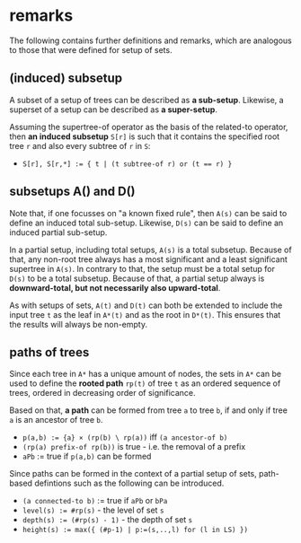 
<!-- ======================================================================= -->
# remarks

The following contains further definitions and remarks, which are analogous to
those that were defined for setup of sets.

<!-- ======================================================================= -->
## (induced) subsetup

A subset of a setup of trees can be described as **a sub-setup**.
Likewise, a superset of a setup can be described as **a super-setup**.

Assuming the supertree-of operator as the basis of the related-to operator,
then **an induced subsetup** `S[r]` is such that it contains the specified
root tree `r` and also every subtree of `r` in `S`:

* `S[r], S[r,*] := { t | (t subtree-of r) or (t == r) }`

<!-- ======================================================================= -->
## subsetups A() and D()

Note that, if one focusses on "a known fixed rule", then `A(s)` can be said
to define an induced total sub-setup. Likewise, `D(s)` can be said to define
an induced partial sub-setup.

In a partial setup, including total setups, `A(s)` is a total subsetup. Because
of that, any non-root tree always has a most significant and a least significant
supertree in `A(s)`. In contrary to that, the setup must be a total setup for
`D(s)` to be a total subsetup. Because of that, a partial setup always is
**downward-total, but not necessarily also upward-total**.

As with setups of sets, `A(t)` and `D(t)` can both be extended to include the
input tree `t` as the leaf in `A*(t)` and as the root in `D*(t)`. This ensures
that the results will always be non-empty.

<!-- ======================================================================= -->
## paths of trees

Since each tree in `A*` has a unique amount of nodes, the sets in `A*`
can be used to define the **rooted path** `rp(t)` of tree `t` as an
ordered sequence of trees, ordered in decreasing order of significance.

Based on that, **a path** can be formed from tree `a` to tree `b`,
if and only if tree `a` is an ancestor of tree `b`.

* `p(a,b) := {a} × (rp(b) \ rp(a))` iff `(a ancestor-of b)`
* `(rp(a) prefix-of rp(b))` is true - i.e. the removal of a prefix
* `aPb` := true if `p(a,b)` can be formed

Since paths can be formed in the context of a partial setup of sets,
path-based defintions such as the following can be introduced.

* `(a connected-to b)` := true if `aPb` or `bPa`
* `level(s) := #rp(s)` - the level of set `s`
* `depth(s) := (#rp(s) - 1)` - the depth of set `s`
* `height(s) := max({ (#p-1) | p:=(s,..,l) for (l in LS) })`
